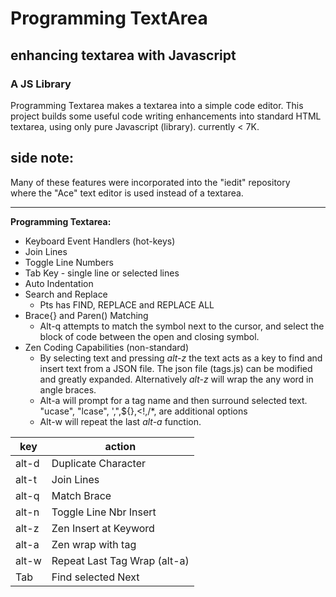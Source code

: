 # Programming TextArea

## enhancing textarea with Javascript 
### A JS Library

Programming Textarea makes a textarea into a simple code editor. This project builds some useful code writing enhancements into standard HTML textarea, using only pure Javascript (library). currently < 7K.

## side note:
Many of these features were incorporated into the "iedit" repository  
where the "Ace" text editor is used instead of a textarea.  

---

__Programming Textarea:__
* Keyboard Event Handlers (hot-keys)
* Join Lines
* Toggle Line Numbers
* Tab Key - single line or selected lines
* Auto Indentation
* Search and Replace 
  * Pts has FIND, REPLACE and REPLACE ALL
* Brace{} and Paren() Matching
  * Alt-q attempts to match the symbol next to the cursor, and select the block of code between the open and closing symbol.
* Zen Coding Capabilities (non-standard) 
  * By selecting text and pressing *alt-z* the text acts as a key to find and insert text from a JSON file. The json file (tags.js) can be modified and greatly expanded. Alternatively *alt-z* will wrap the any word in <word></word> angle braces.
  * Alt-a will prompt for a tag name and then surround selected text. "ucase", "lcase", ',",${},<!,/\*, are additional options
  * Alt-w will repeat the last *alt-a* function.

key | action
----|-------
alt-d |	Duplicate Character
alt-t | Join Lines
alt-q |	Match Brace
alt-n |	Toggle Line Nbr Insert
alt-z |	Zen Insert at Keyword
alt-a |	Zen wrap with tag
alt-w |	Repeat Last Tag Wrap (alt-a)
Tab |	Find selected Next
